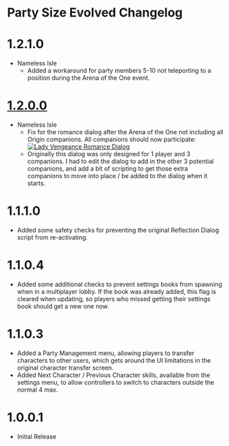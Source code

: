 Party Size Evolved Changelog
=======
# 1.2.1.0
* Nameless Isle
	* Added a workaround for party members 5-10 not teleporting to a position during the Arena of the One event.

# [1.2.0.0](#1.2.0.0)
* Nameless Isle
	* Fix for the romance dialog after the Arena of the One not including all Origin companions. All companions should now participate:  
[![Lady Vengeance Romance Dialog](https://i.imgur.com/j35tITSl.jpg)](https://i.imgur.com/j35tITS.png)
	* Originally this dialog was only designed for 1 player and 3 companions. I had to edit the dialog to add in the other 3 potential companions, and add a bit of scripting to get those extra companions to move into place / be added to the dialog when it starts.

# 1.1.1.0
* Added some safety checks for preventing the original Reflection Dialog script from re-activating.

# 1.1.0.4
* Added some additional checks to prevent settings books from spawning when in a multiplayer lobby. If the book was already added, this flag is cleared when updating, so players who missed getting their settings book should get a new one now.

# 1.1.0.3
* Added a Party Management menu, allowing players to transfer characters to other users, which gets around the UI limitations in the original character transfer screen.
* Added Next Character / Previous Character skills, available from the settings menu, to allow controllers to switch to characters outside the normal 4 max.

# 1.0.0.1
* Initial Release
